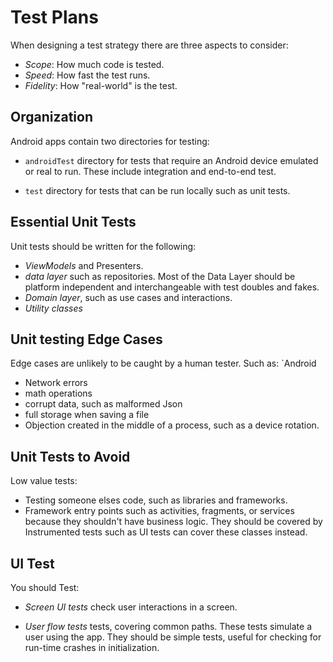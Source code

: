 # Test Plans

When designing a test strategy there are three aspects to consider:

- _Scope_: How much code is tested.
- _Speed_: How fast the test runs.
- _Fidelity_: How "real-world" is the test.

## Organization

Android apps contain two directories for testing:

- `androidTest` directory for tests that require an Android device emulated or real to run. These include integration and end-to-end test.

- `test` directory for tests that can be run locally such as unit tests.

## Essential Unit Tests

Unit tests should be written for the following:

- _ViewModels_ and Presenters.
- _data layer_ such as repositories. Most of the Data Layer should be platform independent and interchangeable with test doubles and fakes.
- _Domain layer_, such as use cases and interactions.
- _Utility classes_

## Unit testing Edge Cases

Edge cases are unlikely to be caught by a human tester. Such as: `Android

- Network errors
- math operations
- corrupt data, such as malformed Json
- full storage when saving a file
- Objection created in the middle of a process, such as a device rotation.

## Unit Tests to Avoid

Low value tests:

- Testing someone elses code, such as libraries and frameworks.
- Framework entry points such as activities, fragments, or services because they shouldn't have business logic. They should be covered by Instrumented tests such as UI tests can cover these classes instead.

## UI Test

You should Test:

- _Screen UI tests_ check user interactions in a screen.

- _User flow tests_ tests, covering common paths. These tests simulate a user using the app. They should be simple tests, useful for checking for run-time crashes in initialization.
